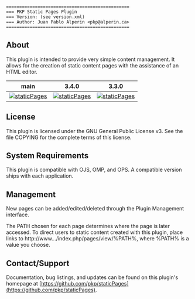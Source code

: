 ```
===============================================
=== PKP Static Pages Plugin
=== Version: (see version.xml)
=== Author: Juan Pablo Alperin <pkp@alperin.ca>
===============================================
```

## About

This plugin is intended to provide very simple content management. It allows
for the creation of static content pages with the assistance of an HTML editor.

| main | 3.4.0 | 3.3.0
| ---- | ---- | ----
 | [![staticPages](https://github.com/pkp/staticPages/actions/workflows/main.yml/badge.svg)](https://github.com/pkp/staticPages/actions/workflows/main.yml)                      | [![staticPages](https://github.com/pkp/staticPages/actions/workflows/stable-3_4_0.yml/badge.svg)](https://github.com/pkp/staticPages/actions/workflows/stable-3_4_0.yml)                      | [![staticPages](https://github.com/pkp/staticPages/actions/workflows/stable-3_3_0.yml/badge.svg)](https://github.com/pkp/staticPages/actions/workflows/stable-3_3_0.yml)                |


## License

This plugin is licensed under the GNU General Public License v3. See the file
COPYING for the complete terms of this license.

## System Requirements

This plugin is compatible with OJS, OMP, and OPS. A compatible version ships
with each application.

## Management

New pages can be added/edited/deleted through the Plugin Management interface.

The PATH chosen for each page determines where the page is later accessed. To
direct users to static content created with this plugin, place links to
http://www.../index.php/pages/view/%PATH%, where %PATH% is a value you choose.

## Contact/Support

Documentation, bug listings, and updates can be found on this plugin's homepage
at [https://github.com/pkp/staticPages](https://github.com/pkp/staticPages).
